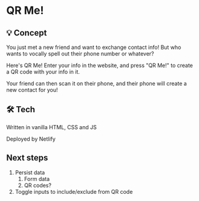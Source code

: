 # QR Me!

## 💡 Concept

You just met a new friend and want to exchange contact info! But who wants to vocally spell out their phone number or whatever?

Here's QR Me! Enter your info in the website, and press "QR Me!" to create a QR code with your info in it.

Your friend can then scan it on their phone, and their phone will create a new contact for you!

## 🛠 Tech

Written in vanilla HTML, CSS and JS

Deployed by Netlify

## Next steps

1. Persist data
   1. Form data
   1. QR codes?
1. Toggle inputs to include/exclude from QR code
